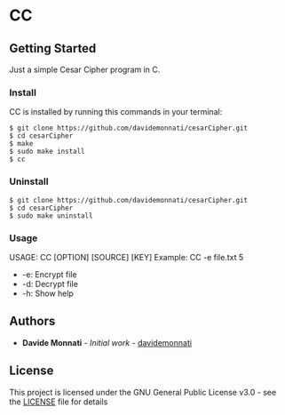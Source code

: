 # CC

## Getting Started

Just a simple Cesar Cipher program in C.

### Install
CC is installed by running this commands in your terminal:

    $ git clone https://github.com/davidemonnati/cesarCipher.git
    $ cd cesarCipher
    $ make
    $ sudo make install
    $ cc

### Uninstall

    $ git clone https://github.com/davidemonnati/cesarCipher.git
    $ cd cesarCipher
    $ sudo make uninstall

### Usage
USAGE: CC [OPTION] [SOURCE] [KEY]
Example: CC -e file.txt 5

 - -e: Encrypt file
 - -d: Decrypt file
 - -h: Show help

## Authors

* **Davide Monnati** - *Initial work* - [davidemonnati](https://github.com/davidemonnati)

## License

This project is licensed under the GNU General Public License v3.0 - see the [LICENSE](LICENSE) file for details
